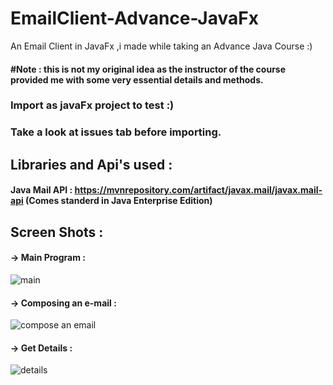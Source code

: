 # EmailClient-Advance-JavaFx

An Email Client in JavaFx ,i made while taking an Advance Java Course :)

#### #Note : this is not my original idea as the instructor of the course provided me with some very essential details and methods.

### Import as javaFx project to test :)
### Take a look at issues tab before importing.

## Libraries and Api's used : 
#### Java Mail API : https://mvnrepository.com/artifact/javax.mail/javax.mail-api (Comes standerd in Java Enterprise Edition)



## Screen Shots : 

#### -> Main Program : 

![main](https://user-images.githubusercontent.com/29705703/33075064-4c7e5f02-ceee-11e7-9097-8bae041818f3.png)


#### -> Composing an e-mail : 

![compose an email](https://user-images.githubusercontent.com/29705703/33075146-8b108222-ceee-11e7-9995-5fb5df20deaa.png)


#### -> Get Details : 

![details](https://user-images.githubusercontent.com/29705703/33075170-9b840958-ceee-11e7-808c-fbc56d1547c1.png)

